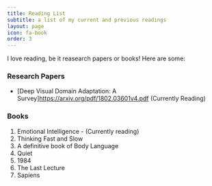 ```yaml
---
title: Reading List
subtitle: a list of my current and previous readings
layout: page
icon: fa-book
order: 3
---
```


I love reading, be it reasearch papers or books! Here are some:

### Research Papers 
* [Deep Visual Domain Adaptation: A Survey]https://arxiv.org/pdf/1802.03601v4.pdf (Currently Reading)

### Books
1. Emotional Intelligence - (Currently reading)
2. Thinking Fast and Slow
3. A definitive book of Body Language
4. Quiet
5. 1984
6. The Last Lecture
7. Sapiens
